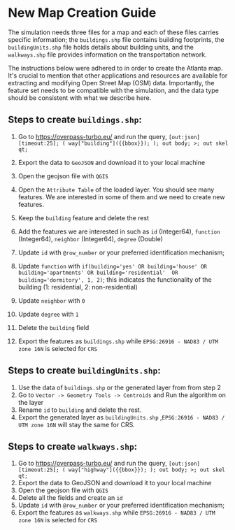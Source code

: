 # New Map Creation Guide

The simulation needs three files for a map and each of these files carries specific information; the `buildings.shp` file contains building footprints, the `buildingUnits.shp` file holds details about building units, and the `walkways.shp` file provides information on the transportation network.

The instructions below were adhered to in order to create the Atlanta map. It's crucial to mention that other applications and resources are available for extracting and modifying Open Street Map (OSM) data. Importantly, the feature set needs to be compatible with the simulation, and the data type should be consistent with what we describe here.

## Steps to create **`buildings.shp`**:

1. Go to https://overpass-turbo.eu/ and run the query, `[out:json][timeout:25]; ( way["building"]({{bbox}}); ); out body; >; out skel qt;`
1. Export the data to `GeoJSON` and download it to your local machine
1. Open the geojson file with `QGIS`
1. Open the `Attribute Table` of the loaded layer. You should see many features. We are interested in some of them and we need to create new features.
1. Keep the `building` feature and delete the rest
1. Add the features we are interested in such as `id` (Integer64), `function` (Integer64), `neighbor` (Integer64), `degree` (Double)

1. Update `id` with `@row_number` or your preferred identification mechanism;
1. Update `function` with `if(building='yes' OR building='house' OR building='apartments' OR building='residential'  OR building='dormitory', 1, 2)`; this indicates the functionality of the building (1: residential, 2: non-residential)
1. Update `neighbor` with `0`
1. Update `degree` with `1`
1. Delete the `building` field
1. Export the features as `buildings.shp` while `EPSG:26916 - NAD83 / UTM zone 16N` is selected for `CRS`

## Steps to create **`buildingUnits.shp`**:

1. Use the data of `buildings.shp` or the generated layer from from step 2
1. Go to `Vector -> Geometry Tools -> Centroids` and Run the algorithm on the layer
1. Rename `id` to `building` and delete the rest.
1. Export the generated layer as `buildingUnits.shp` ,`EPSG:26916 - NAD83 / UTM zone 16N` will stay the same for CRS.

## Steps to create **`walkways.shp`**:

1. Go to https://overpass-turbo.eu/ and run the query, `[out:json][timeout:25]; ( way["highway"]({{bbox}}); ); out body; >; out skel qt;`
1. Export the data to GeoJSON and download it to your local machine
1. Open the geojson file with `QGIS`
1. Delete all the fields and create an `id`
1. Update `id` with `@row_number` or your preferred identification mechanism;
1. Export the features as `walkways.shp` while `EPSG:26916 - NAD83 / UTM zone 16N` is selected for `CRS`